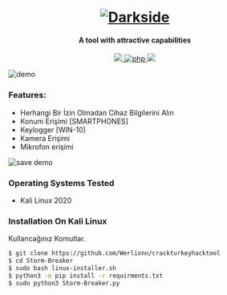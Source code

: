 <h1 align="center">
  <br>
  <a href="https://github.com/Werlionn/crackturkeyhacktool"><img src="https://media.discordapp.net/attachments/834453775321268254/839240818907676692/crackturkey23.png?width=480&height=480" alt="Darkside"></a>

</h1>

<h4 align="center">A tool with attractive capabilities</h4>

<p align="center">
  <a href="http://python.org">
    <img src="https://img.shields.io/badge/python-v3-blue">
  </a>
  <a href="https://php.net">
    <img src="https://img.shields.io/badge/php-7.4.4-green"
         alt="php">
  </a>

  <a href="https://www.microsoft.com/de-de/">
    <img src="https://img.shields.io/badge/platform-Linux-red">
  </a>
</p>

![demo](http://dl.sabzlearn.ir/demo/storm/cu-demo.PNG)

### Features:

- Herhangi Bir İzin Olmadan Cihaz Bilgilerini Alın
- Konum Erişimi [SMARTPHONES]
- Keylogger [WIN-10]
- Kamera Erişimi
- Mikrofon erişimi

![save demo](http://dl.sabzlearn.ir/demo/storm/loc-demo.PNG)


### Operating Systems Tested

- Kali Linux 2020

### Installation On Kali Linux

Kullancağınız Komutlar.
```bash
$ git clone https://github.com/Werlionn/crackturkeyhacktool
$ cd Storm-Breaker
$ sudo bash linux-installer.sh
$ python3 -m pip install -r requirments.txt
$ sudo python3 Storm-Breaker.py
```
